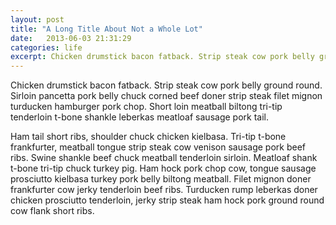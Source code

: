 ```yaml
---
layout: post
title: "A Long Title About Not a Whole Lot"
date:   2013-06-03 21:31:29
categories: life
excerpt: Chicken drumstick bacon fatback. Strip steak cow pork belly ground round. Sirloin pancetta pork belly chuck corned beef doner strip steak filet mignon turducken hamburger pork chop.
---
```


Chicken drumstick bacon fatback. Strip steak cow pork belly ground round. Sirloin pancetta pork belly chuck corned beef doner strip steak filet mignon turducken hamburger pork chop. Short loin meatball biltong tri-tip tenderloin t-bone shankle leberkas meatloaf sausage pork tail.

Ham tail short ribs, shoulder chuck chicken kielbasa. Tri-tip t-bone frankfurter, meatball tongue strip steak cow venison sausage pork beef ribs. Swine shankle beef chuck meatball tenderloin sirloin. Meatloaf shank t-bone tri-tip chuck turkey pig. Ham hock pork chop cow, tongue sausage prosciutto kielbasa turkey pork belly biltong meatball. Filet mignon doner frankfurter cow jerky tenderloin beef ribs. Turducken rump leberkas doner chicken prosciutto tenderloin, jerky strip steak ham hock pork ground round cow flank short ribs.

